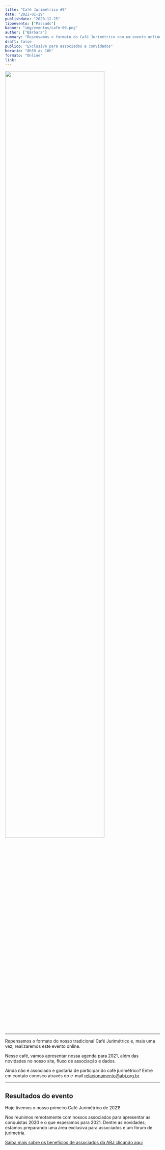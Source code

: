 ```yaml
---
title: "Café Jurimétrico #9"
date: "2021-01-29"
publishdate: "2020-12-25"
tipoevento: ["Passado"]
banner: "img/eventos/cafe-09.png"
author: ["Bárbara"]
summary: "Repensamos o formato do Café Jurimétrico com um evento online."
draft: false
publico: "Exclusivo para associados e convidados"
horario: "8h30 às 10h"
formato: "Online"
link: 
---
```


<img src="/img/eventos/cafe-09.png" width="80%">

<hr>

Repensamos o formato do nosso tradicional Café Jurimétrico e, mais uma vez, realizaremos este evento online.

Nesse café, vamos apresentar nossa agenda para 2021, além das novidades no nosso site, fluxo de associação e dados.

Ainda não é associado e gostaria de participar do café jurimétrico? Entre em contato conosco através do e-mail [relacionamento@abj.org.br](mailto:relacionamento@abj.org.br).

<hr>

## Resultados do evento

Hoje tivemos o nosso primeiro Café Jurimétrico de 2021! 

Nos reunimos remotamente com nossos associados para apresentar as conquistas 2020 e o que esperamos para 2021. Dentre as novidades, estamos preparando uma área exclusiva para associados e um fórum de jurimetria.

[Saiba mais sobre os benefícios de associados da ABJ clicando aqui](https://abj.org.br/associados/) 
